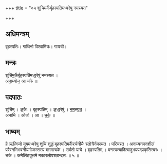 +++
title = "०५ शुचिमर्कैर्बृहस्पतिमध्वरेषु नमस्यत"

+++
## अधिमन्त्रम्
बृहस्पतिः। गाथिनो विश्वामित्रः। गायत्री।

## मन्त्रः
शुचि॑म॒र्कैर्बृह॒स्पति॑मध्व॒रेषु॑ नमस्यत ।  
अना॒म्योज॒ आ च॑के ॥

## पदपाठः
शुचि॑म् । अ॒र्कैः । बृह॒स्पति॑म् । अ॒ध्व॒रेषु॑ । न॒म॒स्य॒त॒ ।  
अना॑मि । ओजः॑ । आ । च॒के॒ ॥

## भाष्यम्
हे ऋत्विजो यूयमध्वरेषु शुचिं शुद्धं बृहस्पतिमर्कैरर्चनीयैः स्तोत्रैर्नमस्यत । परिचरत । अनाम्यनमनशीलं परैरनभिभवनीयमोजस्तस्य बलमाचके । सर्वतो याचे । बृहस्पतिम् । वनस्पत्यादित्वादुभयपदप्रकृतिस्वरः । चके । कमेर्लिट्युत्तमे मकारलोपश्छान्दसः ॥ ५ ॥